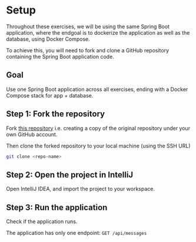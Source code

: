 # Setup

Throughout these exercises, we will be using the same Spring Boot application, where the endgoal is to dockerize the application as well as the database, using Docker Compose.

To achieve this, you will need to fork and clone a GitHub repository containing the Spring Boot application code.

## Goal
Use one Spring Boot application across all exercises, ending with a Docker Compose stack for app + database.

## Step 1: Fork the repository

Fork [this repository](https://github.com/ek-osnb/docker-spring) i.e. creating a copy of the original repository under your own GitHub account.

Then clone the forked repository to your local machine (using the SSH URL)
```bash
git clone <repo-name>
```

## Step 2: Open the project in IntelliJ

Open IntelliJ IDEA, and import the project to your workspace.

## Step 3: Run the application

Check if the application runs.

The application has only one endpoint: `GET /api/messages`
